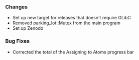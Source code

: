 ### Changes
- Set up new target for releases that doesn't require GLibC
- Removed parking_lot::Mutex from the main program
- Set up Zenodo
### Bug Fixes
- Corrected the total of the Assigning to Atoms progress bar
